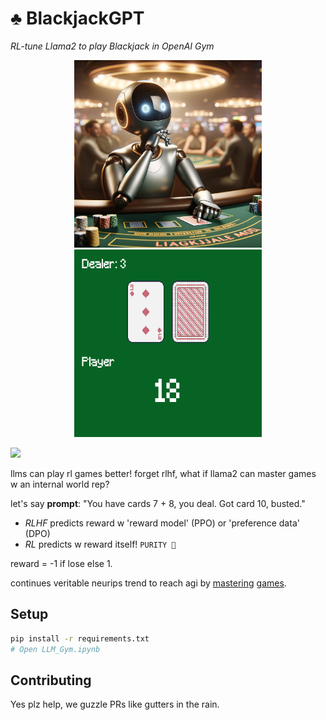 # ♣️ BlackjackGPT

_RL-tune Llama2 to play Blackjack in OpenAI Gym_

<p align="center">
  <img src="assets/concept.png" width="300" height="300" alt="BlackjackGPT">
	<img src="assets/animation.gif" width="300" height="300" alt="BlackjackGPT">
</p>

<a href='https://huggingface.co/datasets/photonmz/blackjack-gpt'><img src='https://img.shields.io/badge/%F0%9F%A4%97%20Hugging%20Face-Dataset-blue'></a>

llms can play rl games better! forget rlhf, what if llama2 can master games w an internal world rep?

let's say **prompt**: "You have cards 7 + 8, you deal. Got card 10, busted."

- _RLHF_ predicts reward w 'reward model' (PPO) or 'preference data' (DPO)
- _RL_ predicts w reward itself! `PURITY 🦢`

reward = -1 if lose else 1.

continues veritable neurips trend to reach agi by [mastering](https://openreview.net/forum?id=yMHzGXgcQeg) [games](http://arxiv.org/abs/1806.11532).

## Setup

```sh
pip install -r requirements.txt
# Open LLM_Gym.ipynb
```

## Contributing

Yes plz help, we guzzle PRs like gutters in the rain.
